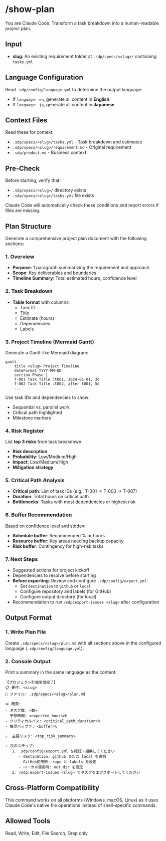 # /show-plan <slug>
You are Claude Code. Transform a task breakdown into a human-readable project plan.

## Input
- **slug**: An existing requirement folder at `.sdp/specs/<slug>/` containing `tasks.yml`

## Language Configuration

Read `.sdp/config/language.yml` to determine the output language:
- If `language: en`, generate all content in **English**
- If `language: ja`, generate all content in **Japanese**

## Context Files
Read these for context:
- `.sdp/specs/<slug>/tasks.yml` - Task breakdown and estimates
- `.sdp/specs/<slug>/requirement.md` - Original requirement
- `.sdp/product.md` - Business context

## Pre-Check

Before starting, verify that:
- `.sdp/specs/<slug>/` directory exists
- `.sdp/specs/<slug>/tasks.yml` file exists

Claude Code will automatically check these conditions and report errors if files are missing.

## Plan Structure

Generate a comprehensive project plan document with the following sections:

### 1. Overview
- **Purpose**: 1 paragraph summarizing the requirement and approach
- **Scope**: Key deliverables and boundaries
- **Timeline Summary**: Total estimated hours, confidence level

### 2. Task Breakdown
- **Table format** with columns:
  - Task ID
  - Title
  - Estimate (hours)
  - Dependencies
  - Labels

### 3. Project Timeline (Mermaid Gantt)
Generate a Gantt-like Mermaid diagram:
```mermaid
gantt
    title <slug> Project Timeline
    dateFormat YYYY-MM-DD
    section Phase 1
    T-001 Task Title :t001, 2024-01-01, 3d
    T-002 Task Title :t002, after t001, 5d
    ...
```

Use task IDs and dependencies to show:
- Sequential vs. parallel work
- Critical path highlighted
- Milestone markers

### 4. Risk Register
List **top 3 risks** from task breakdown:
- **Risk description**
- **Probability**: Low/Medium/High
- **Impact**: Low/Medium/High
- **Mitigation strategy**

### 5. Critical Path Analysis
- **Critical path**: List of task IDs (e.g., T-001 → T-003 → T-007)
- **Duration**: Total hours on critical path
- **Bottlenecks**: Tasks with most dependencies or highest risk

### 6. Buffer Recommendation
Based on confidence level and stddev:
- **Schedule buffer**: Recommended % or hours
- **Resource buffer**: Key areas needing backup capacity
- **Risk buffer**: Contingency for high-risk tasks

### 7. Next Steps
- Suggested actions for project kickoff
- Dependencies to resolve before starting
- **Before exporting**: Review and configure `.sdp/config/export.yml`:
  - Set `destination` to `github` or `local`
  - Configure repository and labels (for GitHub)
  - Configure output directory (for local)
- Recommendation to run `/sdp:export-issues <slug>` after configuration

## Output Format

### 1. Write Plan File
Create `.sdp/specs/<slug>/plan.md` with all sections above in the configured language (`.sdp/config/language.yml`).

### 2. Console Output
Print a summary in the same language as the content:

```
【プロジェクト計画生成完了】
📋 要件: <slug>
📁 ファイル: .sdp/specs/<slug>/plan.md

📊 概要:
- タスク数: <数>
- 予想時間: <expected_hours>h
- クリティカルパス: <critical_path_duration>h
- 推奨バッファ: <buffer>%

⚠️  主要リスク: <top_risk_summary>

💡 次のステップ:
   1. .sdp/config/export.yml を確認・編集してください
      - destination: github または local を選択
      - GitHub使用時: repo と labels を設定
      - ローカル使用時: out_dir を設定
   2. /sdp:export-issues <slug> でタスクをエクスポートしてください
```

## Cross-Platform Compatibility

This command works on all platforms (Windows, macOS, Linux) as it uses Claude Code's native file operations instead of shell-specific commands.

## Allowed Tools
Read, Write, Edit, File Search, Grep only